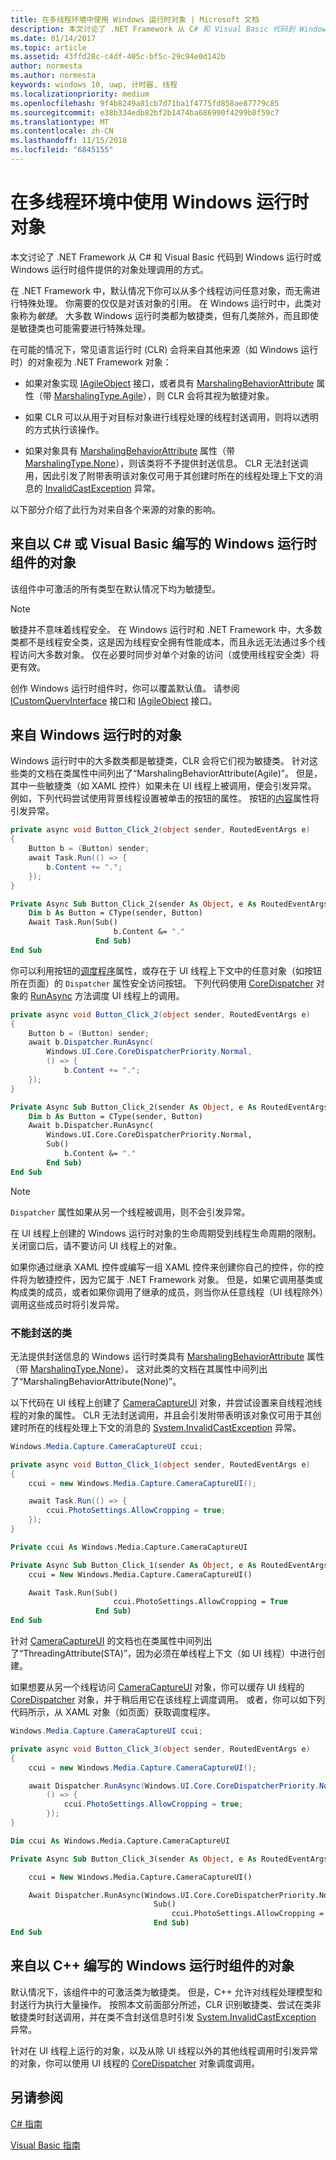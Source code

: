 ```yaml
---
title: 在多线程环境中使用 Windows 运行时对象 | Microsoft 文档
description: 本文讨论了 .NET Framework 从 C# 和 Visual Basic 代码到 Windows 运行时或 Windows 运行时组件提供的对象处理调用的方式。
ms.date: 01/14/2017
ms.topic: article
ms.assetid: 43ffd28c-c4df-405c-bf5c-29c94e0d142b
author: normesta
ms.author: normesta
keywords: windows 10, uwp, 计时器, 线程
ms.localizationpriority: medium
ms.openlocfilehash: 9f4b8249a81cb7d71ba1f4775fd858ae87779c85
ms.sourcegitcommit: e38b334edb82bf2b1474ba686990f4299b8f59c7
ms.translationtype: MT
ms.contentlocale: zh-CN
ms.lasthandoff: 11/15/2018
ms.locfileid: "6845155"
---
```

# <a name="using-windows-runtime-objects-in-a-multithreaded-environment"></a>在多线程环境中使用 Windows 运行时对象
本文讨论了 .NET Framework 从 C# 和 Visual Basic 代码到 Windows 运行时或 Windows 运行时组件提供的对象处理调用的方式。

在 .NET Framework 中，默认情况下你可以从多个线程访问任意对象，而无需进行特殊处理。 你需要的仅仅是对该对象的引用。 在 Windows 运行时中，此类对象称为*敏捷*。 大多数 Windows 运行时类都为敏捷类，但有几类除外，而且即使是敏捷类也可能需要进行特殊处理。

在可能的情况下，常见语言运行时 (CLR) 会将来自其他来源（如 Windows 运行时）的对象视为 .NET Framework 对象：

- 如果对象实现 [IAgileObject](http://msdn.microsoft.com/library/Hh802476.aspx) 接口，或者具有 [MarshalingBehaviorAttribute](http://go.microsoft.com/fwlink/p/?LinkId=256022) 属性（带 [MarshalingType.Agile](http://go.microsoft.com/fwlink/p/?LinkId=256023)），则 CLR 会将其视为敏捷对象。

- 如果 CLR 可以从用于对目标对象进行线程处理的线程封送调用，则将以透明的方式执行该操作。

- 如果对象具有 [MarshalingBehaviorAttribute](http://go.microsoft.com/fwlink/p/?LinkId=256022) 属性（带 [MarshalingType.None](http://go.microsoft.com/fwlink/p/?LinkId=256023)），则该类将不予提供封送信息。 CLR 无法封送调用，因此引发了附带表明该对象仅可用于其创建时所在的线程处理上下文的消息的 [InvalidCastException](/dotnet/api/system.invalidcastexception) 异常。

以下部分介绍了此行为对来自各个来源的对象的影响。

## <a name="objects-from-a-windows-runtime-component-that-is-written-in-c-or-visual-basic"></a>来自以 C# 或 Visual Basic 编写的 Windows 运行时组件的对象
该组件中可激活的所有类型在默认情况下均为敏捷型。

> [!NOTE]
>  敏捷并不意味着线程安全。 在 Windows 运行时和 .NET Framework 中，大多数类都不是线程安全类，这是因为线程安全拥有性能成本，而且永远无法通过多个线程访问大多数对象。 仅在必要时同步对单个对象的访问（或使用线程安全类）将更有效。

创作 Windows 运行时组件时，你可以覆盖默认值。 请参阅 [ICustomQueryInterface](/dotnet/api/system.runtime.interopservices.icustomqueryinterface) 接口和 [IAgileObject](http://msdn.microsoft.com/library/Hh802476.aspx) 接口。

## <a name="objects-from-the-windows-runtime"></a>来自 Windows 运行时的对象
Windows 运行时中的大多数类都是敏捷类，CLR 会将它们视为敏捷类。 针对这些类的文档在类属性中间列出了“MarshalingBehaviorAttribute(Agile)”。 但是，其中一些敏捷类（如 XAML 控件）如果未在 UI 线程上被调用，便会引发异常。 例如，下列代码尝试使用背景线程设置被单击的按钮的属性。 按钮的[内容](http://go.microsoft.com/fwlink/p/?LinkId=256025)属性将引发异常。

```csharp
private async void Button_Click_2(object sender, RoutedEventArgs e)
{
    Button b = (Button) sender;
    await Task.Run(() => {
        b.Content += ".";
    });
}
```

```vb
Private Async Sub Button_Click_2(sender As Object, e As RoutedEventArgs)
    Dim b As Button = CType(sender, Button)
    Await Task.Run(Sub()
                       b.Content &= "."
                   End Sub)
End Sub
```

你可以利用按钮的[调度程序](http://go.microsoft.com/fwlink/p/?LinkId=256026)属性，或存在于 UI 线程上下文中的任意对象（如按钮所在页面）的 `Dispatcher` 属性安全访问按钮。 下列代码使用 [CoreDispatcher](http://go.microsoft.com/fwlink/p/?LinkId=256029) 对象的 [RunAsync](http://go.microsoft.com/fwlink/p/?LinkId=256030) 方法调度 UI 线程上的调用。

```csharp
private async void Button_Click_2(object sender, RoutedEventArgs e)
{
    Button b = (Button) sender;
    await b.Dispatcher.RunAsync(
        Windows.UI.Core.CoreDispatcherPriority.Normal,
        () => {
            b.Content += ".";
    });
}

```

```vb
Private Async Sub Button_Click_2(sender As Object, e As RoutedEventArgs)
    Dim b As Button = CType(sender, Button)
    Await b.Dispatcher.RunAsync(
        Windows.UI.Core.CoreDispatcherPriority.Normal,
        Sub()
            b.Content &= "."
        End Sub)
End Sub
```

> [!NOTE]
>  `Dispatcher` 属性如果从另一个线程被调用，则不会引发异常。

在 UI 线程上创建的 Windows 运行时对象的生命周期受到线程生命周期的限制。 关闭窗口后，请不要访问 UI 线程上的对象。

如果你通过继承 XAML 控件或编写一组 XAML 控件来创建你自己的控件，你的控件将为敏捷控件，因为它属于 .NET Framework 对象。 但是，如果它调用基类或构成类的成员，或者如果你调用了继承的成员，则当你从任意线程（UI 线程除外）调用这些成员时将引发异常。

### <a name="classes-that-cant-be-marshaled"></a>不能封送的类
无法提供封送信息的 Windows 运行时类具有 [MarshalingBehaviorAttribute](http://go.microsoft.com/fwlink/p/?LinkId=256022) 属性（带 [MarshalingType.None](http://go.microsoft.com/fwlink/p/?LinkId=256023)）。 这对此类的文档在其属性中间列出了“MarshalingBehaviorAttribute(None)”。

以下代码在 UI 线程上创建了 [CameraCaptureUI](http://go.microsoft.com/fwlink/p/?LinkId=256027) 对象，并尝试设置来自线程池线程的对象的属性。 CLR 无法封送调用，并且会引发附带表明该对象仅可用于其创建时所在的线程处理上下文的消息的 [System.InvalidCastException](/dotnet/api/system.invalidcastexception) 异常。

```csharp
Windows.Media.Capture.CameraCaptureUI ccui;

private async void Button_Click_1(object sender, RoutedEventArgs e)
{
    ccui = new Windows.Media.Capture.CameraCaptureUI();

    await Task.Run(() => {
        ccui.PhotoSettings.AllowCropping = true;
    });
}

```

```vb
Private ccui As Windows.Media.Capture.CameraCaptureUI

Private Async Sub Button_Click_1(sender As Object, e As RoutedEventArgs)
    ccui = New Windows.Media.Capture.CameraCaptureUI()

    Await Task.Run(Sub()
                       ccui.PhotoSettings.AllowCropping = True
                   End Sub)
End Sub
```

针对 [CameraCaptureUI](http://go.microsoft.com/fwlink/p/?LinkId=256027) 的文档也在类属性中间列出了“ThreadingAttribute(STA)”，因为必须在单线程上下文（如 UI 线程）中进行创建。

如果想要从另一个线程访问 [CameraCaptureUI](http://go.microsoft.com/fwlink/p/?LinkId=256027) 对象，你可以缓存 UI 线程的 [CoreDispatcher](http://go.microsoft.com/fwlink/p/?LinkId=256029) 对象，并于稍后用它在该线程上调度调用。 或者，你可以如下列代码所示，从 XAML 对象（如页面）获取调度程序。

```csharp
Windows.Media.Capture.CameraCaptureUI ccui;

private async void Button_Click_3(object sender, RoutedEventArgs e)
{
    ccui = new Windows.Media.Capture.CameraCaptureUI();

    await Dispatcher.RunAsync(Windows.UI.Core.CoreDispatcherPriority.Normal,
        () => {
            ccui.PhotoSettings.AllowCropping = true;
        });
}

```

```vb
Dim ccui As Windows.Media.Capture.CameraCaptureUI

Private Async Sub Button_Click_3(sender As Object, e As RoutedEventArgs)

    ccui = New Windows.Media.Capture.CameraCaptureUI()

    Await Dispatcher.RunAsync(Windows.UI.Core.CoreDispatcherPriority.Normal,
                                Sub()
                                    ccui.PhotoSettings.AllowCropping = True
                                End Sub)
End Sub
```

## <a name="objects-from-a-windows-runtime-component-that-is-written-in-c"></a>来自以 C++ 编写的 Windows 运行时组件的对象
默认情况下，该组件中的可激活类为敏捷类。 但是，C++ 允许对线程处理模型和封送行为执行大量操作。 按照本文前面部分所述，CLR 识别敏捷类、尝试在类非敏捷类时封送调用，并在类不含封送信息时引发 [System.InvalidCastException](/dotnet/api/system.invalidcastexception) 异常。

针对在 UI 线程上运行的对象，以及从除 UI 线程以外的其他线程调用时引发异常的对象，你可以使用 UI 线程的 [CoreDispatcher](http://go.microsoft.com/fwlink/p/?LinkId=256029) 对象调度调用。

## <a name="see-also"></a>另请参阅
[C# 指南](/dotnet/articles/csharp/)

[Visual Basic 指南](/dotnet/articles/visual-basic/)
